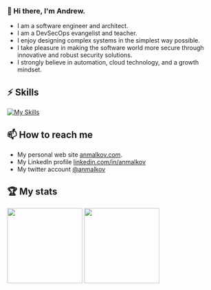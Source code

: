 ### 👋 Hi there, I'm Andrew.

- I am a software engineer and architect.
- I am a DevSecOps evangelist and teacher.
- I enjoy designing complex systems in the simplest way possible.
- I take pleasure in making the software world more secure through innovative and robust security solutions.
- I strongly believe in automation, cloud technology, and a growth mindset.

## ⚡ Skills

[![My Skills](https://skillicons.dev/icons?i=cs,js,ts,go,python,html,dotnet,react,nodejs,azure,kubernetes,docker,powershell,bash)](https://skillicons.dev)

## 📫 How to reach me

- My personal web site [anmalkov.com](https://www.anmalkov.com).
- My LinkedIn profile [linkedin.com/in/anmalkov](https://www.linkedin.com/in/anmalkov)
- My twitter account [@anmalkov](https://twitter.com/anmalkov)

<!--
## 🗂️ Highlight Projects

<a href="https://github.com/anmalkov/crisp">
  <picture>
    <source
      srcset="https://github-readme-stats.vercel.app/api/pin/?username=anmalkov&repo=crisp&show_icons=true&theme=dark&border_color=333333"
      media="(prefers-color-scheme: dark)"
    />
    <source
      srcset="https://github-readme-stats.vercel.app/api/pin/?username=anmalkov&repo=crisp&show_icons=true"
      media="(prefers-color-scheme: light), (prefers-color-scheme: no-preference)"
    />
    <img height=175 src="https://github-readme-stats.vercel.app/api/pin/?username=anmalkov&repo=crisp&show_icons=true" />
  </picture>
</a>

<a href="https://github.com/anmalkov/imcopy">
  <picture>
    <source
      srcset="https://github-readme-stats.vercel.app/api/pin/?username=anmalkov&repo=imcopy&show_icons=true&theme=dark&border_color=333333"
      media="(prefers-color-scheme: dark)"
    />
    <source
      srcset="https://github-readme-stats.vercel.app/api/pin/?username=anmalkov&repo=imcopy&show_icons=true"
      media="(prefers-color-scheme: light), (prefers-color-scheme: no-preference)"
    />
    <img height=175 src="https://github-readme-stats.vercel.app/api/pin/?username=anmalkov&repo=imcopy&show_icons=true" />
  </picture>
</a>
-->

## 🏆 My stats

<picture>
  <source
    srcset="https://github-readme-stats.vercel.app/api?username=anmalkov&show_icons=true&rank_icon=percentile&theme=transparent&border_color=333333"
    media="(prefers-color-scheme: dark)"
  />
  <source
    srcset="https://github-readme-stats.vercel.app/api?username=anmalkov&show_icons=true"
    media="(prefers-color-scheme: light), (prefers-color-scheme: no-preference)"
  />
  <img height=175 src="https://github-readme-stats.vercel.app/api?username=anmalkov&show_icons=true" />
</picture>

<picture>
  <source
    srcset="https://github-readme-stats.vercel.app/api/top-langs/?username=anmalkov&show_icons=true&theme=transparent&layout=compact&border_color=333333"
    media="(prefers-color-scheme: dark)"
  />
  <source
    srcset="https://github-readme-stats.vercel.app/api/top-langs/?username=anmalkov&show_icons=true&layout=compact"
    media="(prefers-color-scheme: light), (prefers-color-scheme: no-preference)"
  />
  <img  height=175 src="https://github-readme-stats.vercel.app/api/top-langs/?username=anmalkov&show_icons=true&layout=compact" />
</picture>
